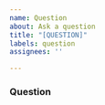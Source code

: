 ```yaml
---
name: Question
about: Ask a question
title: "[QUESTION]"
labels: question
assignees: ''

---
```


### Question

<!--
The question you have regarding the project. Please be as specific as you can be.
-->
